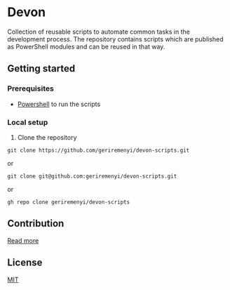 # Devon

Collection of reusable scripts to automate common tasks in the development process. The repository contains scripts which are published as PowerShell modules and can be reused in that way.

## Getting started

### Prerequisites

- [Powershell](https://docs.microsoft.com/en-us/powershell/scripting/install/installing-powershell) to run the scripts

### Local setup

1. Clone the repository
```console
git clone https://github.com/geriremenyi/devon-scripts.git
```
or
```console
git clone git@github.com:geriremenyi/devon-scripts.git
```
or
```console
gh repo clone geriremenyi/devon-scripts
```

## Contribution

[Read more](CONTRIBUTING.md)

## License

[MIT](LICENSE)
